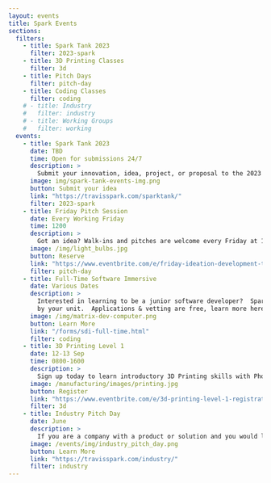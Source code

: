 ```yaml
---
layout: events
title: Spark Events
sections:
  filters:
    - title: Spark Tank 2023
      filter: 2023-spark
    - title: 3D Printing Classes
      filter: 3d
    - title: Pitch Days
      filter: pitch-day
    - title: Coding Classes
      filter: coding
    # - title: Industry
    #   filter: industry
    # - title: Working Groups
    #   filter: working
  events:
    - title: Spark Tank 2023
      date: TBD
      time: Open for submissions 24/7
      description: >
        Submit your innovation, idea, project, or proposal to the 2023 Spark Tank and help the USAF and your fellow airmen "accelerate change".
      image: img/spark-tank-events-img.png
      button: Submit your idea
      link: "https://travisspark.com/sparktank/"
      filter: 2023-spark
    - title: Friday Pitch Session
      date: Every Working Friday
      time: 1200
      description: >
        Got an idea? Walk-ins and pitches are welcome every Friday at 1200. Big or small, Phoenix Spark is here to help you develop your idea into an innovation project.
      image: /img/light_bulbs.jpg
      button: Reserve
      link: "https://www.eventbrite.com/e/friday-ideation-development-tickets-211387905917"
      filter: pitch-day
    - title: Full-Time Software Immersive
      date: Various Dates
      description: >
        Interested in learning to be a junior software developer?  Spark & Tron offer a full-time, 3-month course that can be funded
        by your unit.  Applications & vetting are free, learn more here!
      image: /img/matrix-dev-computer.png
      button: Learn More
      link: "/forms/sdi-full-time.html"
      filter: coding
    - title: 3D Printing Level 1
      date: 12-13 Sep
      time: 0800-1600
      description: >
        Sign up today to learn introductory 3D Printing skills with Phoenix Spark at the Lt. Gen John Gonge Innovation Lab.
      image: /manufacturing/images/printing.jpg
      button: Register
      link: "https://www.eventbrite.com/e/3d-printing-level-1-registration-381233869767?aff=website"
      filter: 3d
    - title: Industry Pitch Day
      date: June
      description: >
        If you are a company with a product or solution and you would like the opportuntiy to demo your product to potential customers at Travis AFB, sign up for our Industry Pitch Day.
      image: /events/img/industry_pitch_day.png
      button: Learn More
      link: "https://travisspark.com/industry/"
      filter: industry
---
```

